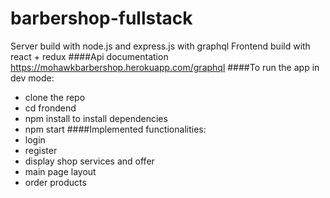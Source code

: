 # barbershop-fullstack
Server build with node.js and express.js with graphql
Frontend build with react + redux
####Api documentation 
https://mohawkbarbershop.herokuapp.com/graphql
####To run the app in dev mode:
- clone the repo
- cd frondend
- npm install to install dependencies
- npm start
####Implemented functionalities:
- login
- register
- display shop services and offer
- main page layout
- order products
